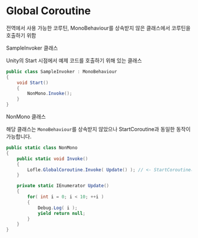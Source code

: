 # Global Coroutine

전역에서 사용 가능한 코루틴,
MonoBehaviour를 상속받지 않은 클래스에서 코루틴을 호출하기 위함

SampleInvoker 클래스

Unity의 Start 시점에서 예제 코드를 호출하기 위해 있는 클래스

```csharp
public class SampleInvoker : MonoBehaviour
{
    void Start()
    {
        NonMono.Invoke();
    }
}
```

NonMono 클래스

해당 클래스는 `MonoBehaviour`를 상속받지 않았으나 StartCoroutine과 동일한 동작이 가능합니다.

``` csharp
public static class NonMono
{
    public static void Invoke()
    {
        Lofle.GlobalCoroutine.Invoke( Update() ); // <- StartCoroutine과 동일
    }

    private static IEnumerator Update()
    {
        for( int i = 0; i < 10; ++i )
        {
            Debug.Log( i );
            yield return null;
        }
    }
}
```
